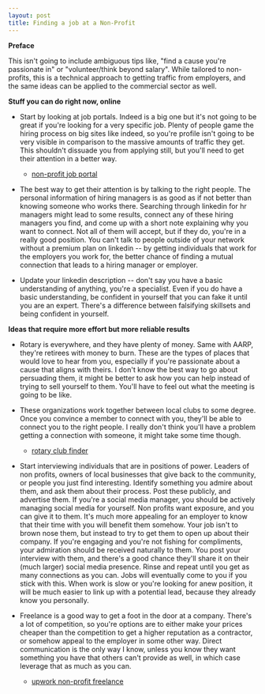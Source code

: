```yaml
---
layout: post
title: Finding a job at a Non-Profit
---
```



**Preface** 

This isn't going to include ambiguous tips like, "find a cause you're passionate in" or "volunteer/think beyond salary". While tailored to non-profits, this is a technical approach to getting traffic from employers, and the same ideas can be applied to the commercial sector as well.

**Stuff you can do right now, online**

- Start by looking at job portals. Indeed is a big one but it's not going to be great if you're looking for a very specific job. Plenty of people game the hiring process on big sites like indeed, so you're profile isn't going to be very visible in comparison to the massive amounts of traffic they get. This shouldn't dissuade you from applying still, but you'll need to get their attention in a better way. 

	- [non-profit job portal](https://jobs.nonprofittalent.com)

- The best way to get their attention is by talking to the right people. The personal information of hiring managers is as good as if not better than knowing someone who works there. Searching through linkedin for hr managers might lead to some results, connect any of these hiring managers you find, and come up with a short note explaining why you want to connect. Not all of them will accept, but if they do, you're in a really good position. You can't talk to people outside of your network without a premium plan on linkedin -- by getting individuals that work for the employers you work for, the better chance of finding a mutual connection that leads to a hiring manager or employer. 

- Update your linkedin description -- don't say you have a basic understanding of anything, you're a specialist. Even if you do have a basic understanding, be confident in yourself that you can fake it until you are an expert. There's a difference between falsifying skillsets and being confident in yourself.

**Ideas that require more effort but more reliable results**

- Rotary is everywhere, and they have plenty of money. Same with AARP, they're retirees with money to burn. These are the types of places that would love to hear from you, especially if you're passionate about a cause that aligns with theirs. I don't know the best way to go about persuading them, it might be better to ask how you can help instead of trying to sell yourself to them. You'll have to feel out what the meeting is going to be like.

- These organizations work together between local clubs to some degree. Once you convince a member to connect with you, they'll be able to connect you to the right people. I really don't think you'll have a problem getting a connection with someone, it might take some time though.

    - [rotary club finder](https://my.rotary.org/en/search/club-finder)

- Start interviewing individuals that are in positions of power. Leaders of non profits, owners of local businesses that give back to the community, or people you just find interesting. Identify something you admire about them, and ask them about their process. Post these publicly, and advertise them. If you're a social media manager, you should be actively managing social media for yourself. Non profits want exposure, and you can give it to them. It's much more appealing for an employer to know that their time with you will benefit them somehow. Your job isn't to brown nose them, but instead to try to get them to open up about their company. If you're engaging and you're not fishing for compliments, your admiration should be received naturally to them. You post your interview with them, and there's a good chance they'll share it on their (much larger) social media presence. Rinse and repeat until you get as many connections as you can. Jobs will eventually come to you if you stick with this. When work is slow or you're looking for anew position, it will be much easier to link up with a potential lead, because they already know you personally.


- Freelance is a good way to get a foot in the door at a company. There's a lot of competition, so you're options are to either make your prices cheaper than the competition to get a higher reputation as a contractor, or somehow appeal to the employer in some other way. Direct communication is the only way I know, unless you know they want something you have that others can't provide as well, in which case leverage that as much as you can.  

	- [upwork non-profit freelance](https://www.upwork.com/o/jobs/browse/?q=nonprofit&sort=relevance%2Bdesc)

